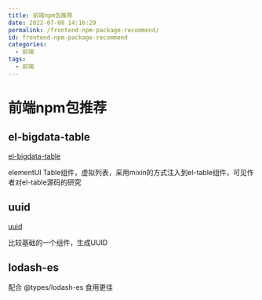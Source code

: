 ```yaml
---
title: 前端npm包推荐
date: 2022-07-08 14:16:29
permalink: /frontend-npm-package-recommend/
id: frontend-npm-package-recommend
categories:
  - 前端
tags:
  - 前端
---
```


# 前端npm包推荐

## el-bigdata-table

[el-bigdata-table](https://www.npmjs.com/package/el-bigdata-table)

elementUI Table组件，虚拟列表，采用mixin的方式注入到el-table组件，可见作者对el-table源码的研究

## uuid

[uuid](https://www.npmjs.com/package/uuid)

比较基础的一个组件，生成UUID

## lodash-es

配合 @types/lodash-es 食用更佳
